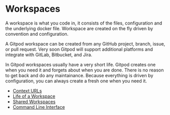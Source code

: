 # Workspaces

A workspace is what you code in, it consists of the files, configuration and the underlying docker file. Workspace are created on the fly driven by
convention and configuration.

A Gitpod workspace can be created from any GitHub project, branch, issue, or pull request. Very
soon Gitpod will support additional platforms and integrate with GitLab, Bitbucket, and Jira.

In Gitpod workspaces usually have a very short life. Gitpod creates one when you need it and forgets about when you are done. There is no reason to get back and do any maintainance. Because everything is driven by configuration, you can always create a fresh one when you need it.

  * [Context URLs](31_Context_Urls.md)
  * [Life of a Workspace](32_Life_of_Workspace.md)
  * [Shared Workspaces](33_Sharing_and_Collaboration.md)
  * [Command Line Interface](34_Command_Line_Interface.md)
